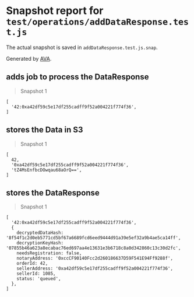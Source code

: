 # Snapshot report for `test/operations/addDataResponse.test.js`

The actual snapshot is saved in `addDataResponse.test.js.snap`.

Generated by [AVA](https://ava.li).

## adds job to process the DataResponse

> Snapshot 1

    [
      '42:0xa42df59c5e17df255cadff9f52a004221f774f36',
    ]

## stores the Data in S3

> Snapshot 1

    [
      42,
      '0xa42df59c5e17df255cadff9f52a004221f774f36',
      'tZ4MsEnfbcDOwqau68aOrQ==',
    ]

## stores the DataResponse

> Snapshot 1

    [
      '42:0xa42df59c5e17df255cadff9f52a004221f774f36',
      {
        decryptedDataHash: '8f54f1c2d0eb5771cd5bf67a6689fcd6eed9444d91a39e5ef32a9b4ae5ca14ff',
        decryptionKeyHash: '07855b46a623a8ecabac76ed697aa4e13631e3b6718c8a0d342860c13c30d2fc',
        needsRegistration: false,
        notaryAddress: '0xccCF90140Fcc2d260186637D59F541E94Ff9288f',
        orderId: 42,
        sellerAddress: '0xa42df59c5e17df255cadff9f52a004221f774f36',
        sellerId: 1085,
        status: 'queued',
      },
    ]
